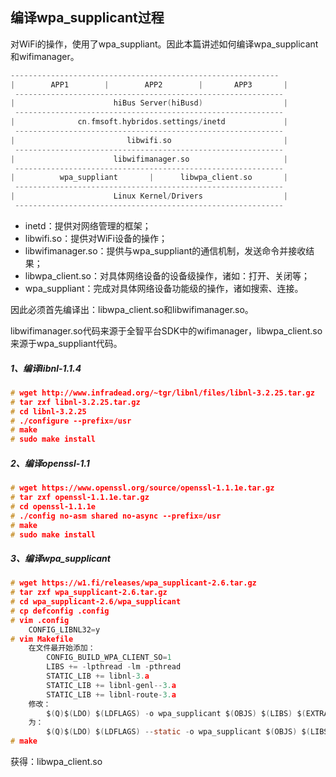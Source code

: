 ## 编译wpa_supplicant过程

对WiFi的操作，使用了wpa_suppliant。因此本篇讲述如何编译wpa_supplicant和wifimanager。

```c
------------------------------------------------------------
|        APP1        |        APP2        |       APP3       |
 ------------------------------------------------------------
|                      hiBus Server(hiBusd)                  |
 ------------------------------------------------------------ 
|              cn.fmsoft.hybridos.settings/inetd             |
 ------------------------------------------------------------
|                         libwifi.so                         |
 ------------------------------------------------------------
|                      libwifimanager.so                     |
 ------------------------------------------------------------
|          wpa_suppliant       |      libwpa_client.so       |
 ------------------------------------------------------------
|                      Linux Kernel/Drivers                  |
 ------------------------------------------------------------
```

- inetd：提供对网络管理的框架；
- libwifi.so：提供对WiFi设备的操作；
- libwifimanager.so：提供与wpa_suppliant的通信机制，发送命令并接收结果；
- libwpa_client.so：对具体网络设备的设备级操作，诸如：打开、关闭等；
- wpa_suppliant：完成对具体网络设备功能级的操作，诸如搜索、连接。

因此必须首先编译出：libwpa_client.so和libwifimanager.so。

libwifimanager.so代码来源于全智平台SDK中的wifimanager，libwpa_client.so来源于wpa_suppliant代码。



##### 1、编译libnl-1.1.4

```c
# wget http://www.infradead.org/~tgr/libnl/files/libnl-3.2.25.tar.gz
# tar zxf libnl-3.2.25.tar.gz
# cd libnl-3.2.25
# ./configure --prefix=/usr
# make
# sudo make install
```

##### 2、编译openssl-1.1

```c
# wget https://www.openssl.org/source/openssl-1.1.1e.tar.gz
# tar zxf openssl-1.1.1e.tar.gz
# cd openssl-1.1.1e
# ./config no-asm shared no-async --prefix=/usr
# make
# sudo make install
```

##### 3、编译wpa_supplicant

```c
# wget https://w1.fi/releases/wpa_supplicant-2.6.tar.gz
# tar zxf wpa_supplicant-2.6.tar.gz
# cd wpa_supplicant-2.6/wpa_supplicant
# cp defconfig .config
# vim .config
	CONFIG_LIBNL32=y
# vim Makefile
	在文件最开始添加：
        CONFIG_BUILD_WPA_CLIENT_SO=1
		LIBS += -lpthread -lm -pthread
		STATIC_LIB += libnl-3.a
		STATIC_LIB += libnl-genl--3.a
		STATIC_LIB += libnl-route-3.a
	修改：
        $(Q)$(LDO) $(LDFLAGS) -o wpa_supplicant $(OBJS) $(LIBS) $(EXTRALIBS)
    为：
        $(Q)$(LDO) $(LDFLAGS) --static -o wpa_supplicant $(OBJS) $(LIBS) $(EXTRALIBS)
# make
```

获得：libwpa_client.so